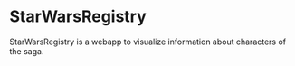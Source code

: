 # StarWarsRegistry
StarWarsRegistry is a webapp to visualize information about characters of the saga.
